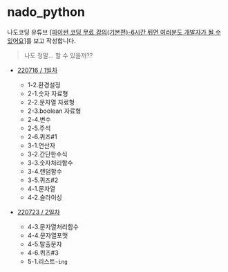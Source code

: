 # nado_python
나도코딩 유튜브 [[파이썬 코딩 무료 강의(기본편)-6시간 뒤면 여러분도 개발자가 될 수 있어요]](https://youtu.be/kWiCuklohdY)를 보고 작성합니다.

> 나도 정말... 할 수 있을까??

- [220716 / 1일차](https://github.com/kimsojung1121/nado_python/blob/main/220716.md)
  - 1-2.환경설정
  - 2-1.숫자 자료형
  - 2-2.문자열 자료형
  - 2-3.boolean 자료형
  - 2-4.변수
  - 2-5.주석
  - 2-6.퀴즈#1
  - 3-1.연산자
  - 3-2.간단한수식
  - 3-3.숫자처리함수
  - 3-4.랜덤함수
  - 3-5.퀴즈#2
  - 4-1.문자열
  - 4-2.슬라이싱
 
- [220723 / 2일차](https://github.com/kimsojung1121/nado_python/blob/main/220723.md)
  - 4-3.문자열처리함수
  - 4-4.문자열포맷
  - 4-5.탈출문자
  - 4-6.퀴즈#3
  - 5-1.리스트`~ing`
